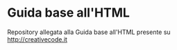 # Guida base all'HTML
Repository allegata alla Guida base all'HTML presente su http://creativecode.it

